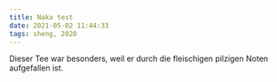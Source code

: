 ```yaml
---
title: Naka test
date: 2021-05-02 11:44:33
tags: sheng, 2020
---
```


Dieser Tee war besonders, weil er durch die fleischigen pilzigen Noten aufgefallen ist.